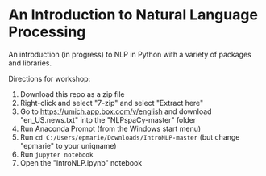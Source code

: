 # An Introduction to Natural Language Processing

An introduction (in progress) to NLP in Python with a variety of packages and libraries.

Directions for workshop:
1) Download this repo as a zip file
2) Right-click and select "7-zip" and select "Extract here"
3) Go to https://umich.app.box.com/v/english and download "en_US.news.txt" into the "NLPspaCy-master" folder
4) Run Anaconda Prompt (from the Windows start menu)
5) Run `cd C:/Users/epmarie/Downloads/IntroNLP-master` (but change "epmarie" to your uniqname)
6) Run `jupyter notebook`
7) Open the "IntroNLP.ipynb" notebook

